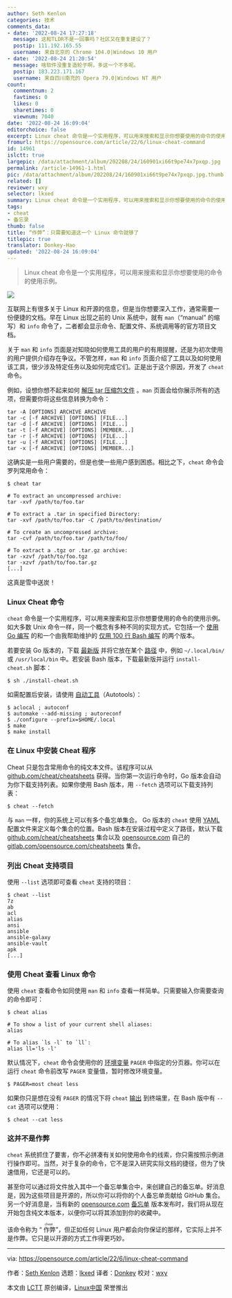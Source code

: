 ```yaml
---
author: Seth Kenlon
categories: 技术
comments_data:
- date: '2022-08-24 17:27:18'
  message: 这和TLDR不是一回事吗？社区又在重复建设了？
  postip: 111.192.165.55
  username: 来自北京的 Chrome 104.0|Windows 10 用户
- date: '2022-08-24 21:20:54'
  message: 啥软件没重复造轮子啊，多这一个不多呢。
  postip: 183.223.171.167
  username: 来自四川南充的 Opera 79.0|Windows NT 用户
count:
  commentnum: 2
  favtimes: 0
  likes: 0
  sharetimes: 0
  viewnum: 7040
date: '2022-08-24 16:09:04'
editorchoice: false
excerpt: Linux cheat 命令是一个实用程序，可以用来搜索和显示你想要使用的命令的使用示例。
fromurl: https://opensource.com/article/22/6/linux-cheat-command
id: 14961
islctt: true
largepic: /data/attachment/album/202208/24/160901xi66t9pe74x7pxqp.jpg
permalink: /article-14961-1.html
pic: /data/attachment/album/202208/24/160901xi66t9pe74x7pxqp.jpg.thumb.jpg
related: []
reviewer: wxy
selector: lkxed
summary: Linux cheat 命令是一个实用程序，可以用来搜索和显示你想要使用的命令的使用示例。
tags:
- cheat
- 备忘录
thumb: false
title: “作弊”：只需要知道这一个 Linux 命令就够了
titlepic: true
translator: Donkey-Hao
updated: '2022-08-24 16:09:04'
---
```



> 
> Linux cheat 命令是一个实用程序，可以用来搜索和显示你想要使用的命令的使用示例。
> 
> 
> 


![](/data/attachment/album/202208/24/160901xi66t9pe74x7pxqp.jpg)


互联网上有很多关于 Linux 和开源的信息，但是当你想要深入工作，通常需要一份便捷的文档。早在 Linux 出现之前的 Unix 系统中，就有 `man`（“manual” 的缩写）和 `info` 命令了，二者都会显示命令、配置文件、系统调用等的官方项目文档。


关于 `man` 和 `info` 页面是对知晓如何使用工具的用户的有用提醒，还是为初次使用的用户提供介绍存在争议。不管怎样，`man` 和 `info` 页面介绍了工具以及如何使用该工具，很少涉及特定任务以及如何完成它们。正是出于这个原因，开发了 `cheat` 命令。


例如，设想你想不起来如何 [解压 tar 压缩包文件](https://opensource.com/article/17/7/how-unzip-targz-file) 。`man` 页面会给你展示所有的选项，但需要你将这些信息转换为命令：



```
tar -A [OPTIONS] ARCHIVE ARCHIVE
tar -c [-f ARCHIVE] [OPTIONS] [FILE...]
tar -d [-f ARCHIVE] [OPTIONS] [FILE...]
tar -t [-f ARCHIVE] [OPTIONS] [MEMBER...]
tar -r [-f ARCHIVE] [OPTIONS] [FILE...]
tar -u [-f ARCHIVE] [OPTIONS] [FILE...]
tar -x [-f ARCHIVE] [OPTIONS] [MEMBER...]

```

这确实是一些用户需要的，但是也使一些用户感到困惑。相比之下，`cheat` 命令会罗列常用命令：



```
$ cheat tar

# To extract an uncompressed archive:
tar -xvf /path/to/foo.tar

# To extract a .tar in specified Directory:
tar -xvf /path/to/foo.tar -C /path/to/destination/

# To create an uncompressed archive:
tar -cvf /path/to/foo.tar /path/to/foo/

# To extract a .tgz or .tar.gz archive:
tar -xzvf /path/to/foo.tgz
tar -xzvf /path/to/foo.tar.gz
[...]

```

这真是雪中送炭！


### Linux Cheat 命令


`cheat` 命令是一个实用程序，可以用来搜索和显示你想要使用的命令的使用示例。如大多数 Unix 命令一样，同一个概念有多种不同的实现方式，它包括一个 [使用 Go 编写](https://github.com/cheat/cheat) 的和一个由我帮助维护的 [仅用 100 行 Bash 编写](https://gitlab.com/slackermedia/cheat) 的两个版本。


若要安装 Go 版本的，下载 [最新版](https://github.com/cheat/cheat/releases) 并将它放在某个 [路径](https://opensource.com/article/17/6/set-path-linux) 中，例如 `~/.local/bin/` 或 `/usr/local/bin` 中。若安装 Bash 版本，下载最新版并运行 `install-cheat.sh` 脚本：



```
$ sh ./install-cheat.sh

```

如需配置后安装，请使用 [自动工具](https://opensource.com/article/19/7/introduction-gnu-autotools)（Autotools）：



```
$ aclocal ; autoconf
$ automake --add-missing ; autoreconf
$ ./configure --prefix=$HOME/.local
$ make
$ make install

```

### 在 Linux 中安装 Cheat 程序


Cheat 只是包含常用命令的纯文本文件。该程序可以从 [github.com/cheat/cheatsheets](https://github.com/cheat/cheatsheets) 获得。当你第一次运行命令时，Go 版本会自动为你下载支持列表。如果你使用 Bash 版本，用 `--fetch` 选项可以下载支持列表：



```
$ cheat --fetch

```

与 `man` 一样，你的系统上可以有多个备忘单集合。 Go 版本的 `cheat` 使用 [YAML](https://opensource.com/article/21/9/yaml-cheat-sheet) 配置文件来定义每个集合的位置。Bash 版本在安装过程中定义了路径，默认下载 [github.com/cheat/cheatsheets](https://github.com/cheat/cheatsheets) 集合以及 [opensource.com](http://Opensource.com) 自己的 [gitlab.com/opensource.com/cheatsheets](https://gitlab.com/opensource.com/cheatsheets) 集合。


### 列出 Cheat 支持项目


使用 `--list` 选项即可查看 `cheat` 支持的项目：



```
$ cheat --list
7z
ab
acl
alias
ansi
ansible
ansible-galaxy
ansible-vault
apk
[...]

```

### 使用 Cheat 查看 Linux 命令


使用 `cheat` 查看命令如同使用 `man` 和 `info` 查看一样简单。只需要输入你需要查询的命令即可：



```
$ cheat alias

# To show a list of your current shell aliases:
alias

# To alias `ls -l` to `ll`:
alias ll='ls -l'

```

默认情况下，`cheat` 命令会使用你的 [环境变量](https://opensource.com/article/19/8/what-are-environment-variables) `PAGER` 中指定的分页器。你可以在运行 `cheat` 命令前改写 `PAGER` 变量值，暂时修改环境变量。



```
$ PAGER=most cheat less

```

如果你只是想在没有 `PAGER` 的情况下将 `cheat` [输出](https://opensource.com/article/19/2/getting-started-cat-command) 到终端里，在 Bash 版中有 `--cat` 选项可以使用：



```
$ cheat --cat less

```

### 这并不是作弊


`cheat` 系统抓住了要害，你不必拼凑有关如何使用命令的线索，你只需按照示例进行操作即可。当然，对于复杂的命令，它不是深入研究实际文档的捷径，但为了快速借用，它还是可以的。


甚至你可以通过将文件放入其中一个备忘单集合中，来创建自己的备忘单。好消息是，因为这些项目是开源的，所以你可以将你的个人备忘单贡献给 GitHub 集合。另一个好消息是，当有新的 [opensource.com](http://opensource.com) [备忘单](https://opensource.com/downloads) 版本发布时，我们将从现在开始包含纯文本版本，以便你可以将其添加到你的收藏中。


该命令称为 “<ruby> 作弊 <rt>  cheat </rt></ruby>”，但正如任何 Linux 用户都会向你保证的那样，它实际上并不是作弊。它只是以开源的方式工作得更巧妙。




---


via: <https://opensource.com/article/22/6/linux-cheat-command>


作者：[Seth Kenlon](https://opensource.com/users/seth) 选题：[lkxed](https://github.com/lkxed) 译者：[Donkey](https://github.com/Donkey-Hao) 校对：[wxy](https://github.com/wxy)


本文由 [LCTT](https://github.com/LCTT/TranslateProject) 原创编译，[Linux中国](https://linux.cn/) 荣誉推出